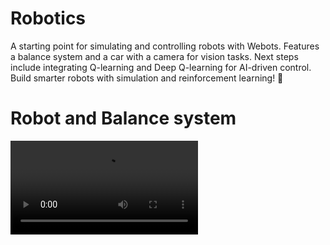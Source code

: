 # Robotics
A starting point for simulating and controlling robots with Webots. Features a balance system and a car with a camera for vision tasks. Next steps include integrating Q-learning and Deep Q-learning for AI-driven control. Build smarter robots with simulation and reinforcement learning! 🚀


# Robot and Balance system
![video](./records/balancesystem.mp4)
